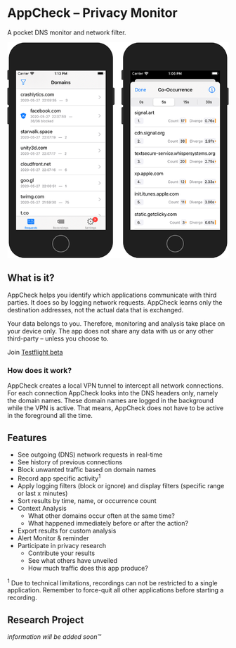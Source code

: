 AppCheck – Privacy Monitor
==========================

A pocket DNS monitor and network filter.

![screenshot](doc/screenshot.png)


## What is it?

AppCheck helps you identify which applications communicate with third parties.
It does so by logging network requests.
AppCheck learns only the destination addresses, not the actual data that is exchanged.

Your data belongs to you.
Therefore, monitoring and analysis take place on your device only.
The app does not share any data with us or any other third-party – unless you choose to.

Join [Testflight beta](https://testflight.apple.com/join/9jjaFeHO)


### How does it work?

AppCheck creates a local VPN tunnel to intercept all network connections.
For each connection AppCheck looks into the DNS headers only, namely the domain names.
These domain names are logged in the background while the VPN is active.
That means, AppCheck does not have to be active in the foreground all the time.


## Features

- See outgoing (DNS) network requests in real-time
- See history of previous connections
- Block unwanted traffic based on domain names
- Record app specific activity<sup>1</sup>
- Apply logging filters (block or ignore) and display filters (specific range or last x minutes)
- Sort results by time, name, or occurrence count
- Context Analysis
  - What other domains occur often at the same time?
  - What happened immediately before or after the action?
- Export results for custom analysis
- Alert Monitor & reminder
- Participate in privacy research
	- Contribute your results
	- See what others have unveiled
	- How much traffic does this app produce?


<sup>1</sup> Due to technical limitations, recordings can not be restricted to a single application. Remember to force-quit all other applications before starting a recording.


## Research Project

*information will be added soon™*


